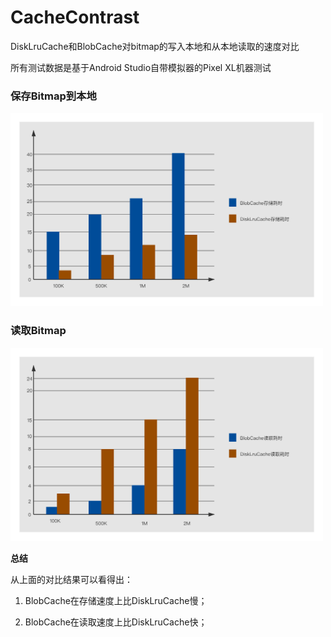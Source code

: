 # CacheContrast
DiskLruCache和BlobCache对bitmap的写入本地和从本地读取的速度对比

所有测试数据是基于Android Studio自带模拟器的Pixel XL机器测试


### 保存Bitmap到本地


<img src="https://github.com/hewuzhao/CacheContrast/blob/master/image/%E5%AD%98%E5%82%A8%E6%97%B6%E9%97%B4%E5%AF%B9%E6%AF%94.png" width="500" height="309"/><br/>


### 读取Bitmap

<img src="https://github.com/hewuzhao/CacheContrast/blob/master/image/%E8%AF%BB%E5%8F%96%E6%97%B6%E9%97%B4%E5%AF%B9%E6%AF%94.png" width="500" height="309"/><br/>


**总结**

从上面的对比结果可以看得出：

1. BlobCache在存储速度上比DiskLruCache慢；

2. BlobCache在读取速度上比DiskLruCache快；



